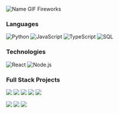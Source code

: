 ![Name GIF Fireworks](https://github.com/user-attachments/assets/925735df-b221-43ba-800e-3a610f7637bc)

### Languages

![Python](https://img.shields.io/badge/-Python-000?&logo=Python)
![JavaScript](https://img.shields.io/badge/-JavaScript-000?&logo=JavaScript)
![TypeScript](https://img.shields.io/badge/-TypeScript-000?&logo=TypeScript)
![SQL](https://img.shields.io/badge/-SQL-000?&logo=MySQL)

### Technologies

![React](https://img.shields.io/badge/-React-000?&logo=React)
![Node.js](https://img.shields.io/badge/-Node.js-000?&logo=node.js)

### Full Stack Projects

[![](https://img.shields.io/badge/-🩸%Awesun%Solar%Visualiser-000)](https://awesun-solar-visualiser.vercel.app)
[![](https://img.shields.io/badge/-🌊%20Mathemagical-000)](https://mathemagical.vercel.app)
[![](https://img.shields.io/badge/-🗂%20Pronoun%20Inclusivity%20Script-000)](https://pronoun-inclusivity-script.vercel.app)
[![](https://img.shields.io/badge/-💉%20Lilypad%20Lake-000)](https://jamesdiffey.vercel.app)
[![](https://img.shields.io/badge/-🩸%20Homeless%20Shelter%20Database-000)](https://github.com/jamesdiffeycoding)

[![](https://img.shields.io/badge/-🌊🗂%20Django%20Learning%20Tool-000)](https://github.com/jamesdiffeycoding)
[![](https://img.shields.io/badge/-🗂%20Community%20Quizzer-000)](https://github.com/jamesdiffeycoding)
[![](https://img.shields.io/badge/-💉%20Academic%20Abstract%20Automation-000)](https://github.com/jamesdiffeycoding)

